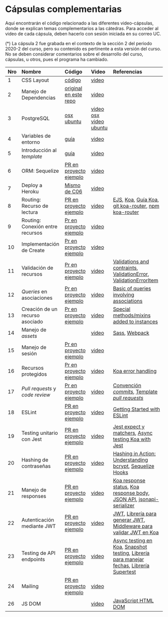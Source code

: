 # Cápsulas complementarias

Aquí encontrarán el código relacionado a las diferentes video-cápsulas, donde se explican temas complementarios a las cátedras. Para acceder al video de cada cápsula, deben hacerlo con sesión iniciada en su correo UC.

(*) La cápsula 2 fue grabada en el contexto de la sección 2 del periodo 2020-2 del curso, pero su contenido es pertinente a esta versión del curso. No se deben considerar comentarios sobre el desarrollo del curso, cápsulas, u otros, pues el programa ha cambiado.


| Nro  | Nombre                 | Código                        | Video                                         | Referencias |
| :--- | :--------------------- | :---------------------------- | :-------------------------------------------- | :---------- |
| 1    | CSS Layout             | [código](01-css-layout)       | [video](https://drive.google.com/file/d/1plZp3jonHUz1AvvkyA9TRKinDeKMm-zS/view?usp=sharing) |
| 2    | Manejo de Dependencias | [original](https://github.com/PUCIIC2513/2020-2/tree/edf043e593eab1469d7aef1ed3c7d515dfa353d5/Material/carrito) [en este repo](02-dependency-management) | [video](https://drive.google.com/file/d/1TWEB6RFTREVpwCyIimO4GOupobndRr-B/view?usp=sharing) |
| 3    | PostgreSQL             | [osx](03-postgresql/osx) [ubuntu](03-postgresql/ubuntu)| [video osx](https://drive.google.com/file/d/1UPyqIrCnCTU_5FubZ-xf-z3AgzYa27nN/view?usp=sharing) [video ubuntu](https://drive.google.com/file/d/1eJWm50bVQo_zTRr-3S4tPMxe2h3JFCfN/view?usp=sharing) |
| 4    | Variables de entorno   | [guía](04-env-variables)| [video](https://drive.google.com/file/d/1bhGGE95oK_4GLz_hBxGi7aCZ-X60fARF/view?usp=sharing) |
| 5    | Introducción al _template_ | [guía](05-course-template)| [video](https://drive.google.com/file/d/16Rt7R6lu46X86LPf6do-v6bjHbP9KhAL/view?usp=sharing) |
| 6    | ORM: Sequelize | [PR en proyecto ejemplo](https://github.com/IIC2513-2021-1/GudReads/pull/1)| [video](https://drive.google.com/file/d/1RyyKcPBDD61AGh8aFULFOkUj716xeMKj/view?usp=sharing) |
| 7    | Deploy a Heroku | [Mismo de C06](https://github.com/IIC2513-2021-1/GudReads/pull/1)| [video](https://drive.google.com/file/d/1rtUxr2MlvqYNR5LuKmFi4bCIASByz6qx/view?usp=sharing)  |
| 8    | Routing: Recurso de lectura | [PR en proyecto ejemplo](https://github.com/IIC2513-2021-1/GudReads/pull/2)| [video](https://drive.google.com/file/d/1IEbGFepbOLrrBLOX_fzAIEZnyWm74RM4/view?usp=sharing) | [EJS](https://ejs.co/#about), [Koa](https://koajs.com/), [Guía Koa](https://github.com/koajs/koa/blob/master/docs/guide.md), [git koa-router](https://github.com/ZijianHe/koa-router), [npm koa-router](https://www.npmjs.com/package/koa-router)|
| 9    | Routing: Conexión entre recursos | [Pr en proyecto ejemplo](https://github.com/IIC2513-2021-1/GudReads/pull/3) | [video](https://drive.google.com/file/d/1cnGF5UFapXaxytFVYrWnI08lmfKekD2E/view?usp=sharing)|
| 10    | Implementación de Create | [Pr en proyecto ejemplo](https://github.com/IIC2513-2021-1/GudReads/pull/4) | [video](https://drive.google.com/file/d/1fdi8dnrGSH5G0lVJYxq0wHUscSdLIIJ9/view?usp=sharing)|
| 11    | Validación de recursos | [Pr en proyecto ejemplo](https://github.com/IIC2513-2021-1/GudReads/pull/7) | [video](https://drive.google.com/file/d/1htodik2plUarPSh2Sl0DswJezoCbEbWw/view?usp=sharing)|[Validations and contraints](https://sequelize.org/master/manual/validations-and-constraints.html), [ValidationError](https://sequelize.org/master/class/lib/errors/validation-error.js~ValidationError.html), [ValidationErrorItem](https://sequelize.org/master/class/lib/errors/validation-error.js~ValidationErrorItem.html)
| 12    | _Queries_ en asociaciones | [Pr en proyecto ejemplo](https://github.com/IIC2513-2021-1/GudReads/pull/8) | [video](https://drive.google.com/file/d/1GH2P5zT_x3Ls5tHazQm2j0uTPD4bhviH/view?usp=sharing)| [Basic of queries involving associations](https://sequelize.org/master/manual/assocs.html#basics-of-queries-involving-associations)
| 13    | Creación de un recurso asociado | [Pr en proyecto ejemplo](https://github.com/IIC2513-2021-1/GudReads/pull/9) | [video](https://drive.google.com/file/d/1QTO9d4_Dw1nu47Rn0N_-p4hgTG2dySn3/view?usp=sharing)|[Special methods/mixins added to instances](https://sequelize.org/master/manual/assocs.html#special-methods-mixins-added-to-instances)
| 14    | Manejo de _assets_ | | [video](https://drive.google.com/file/d/1VspI7gu5zgn3Ajxs5VN48wqzjfJk52Rm/view?usp=sharing)|[Sass](https://sass-lang.com/guide), [Webpack](https://webpack.js.org/)
| 15    | Manejo de sesión | [Pr en proyecto ejemplo](https://github.com/IIC2513-2021-1/GudReads/pull/10) | [video](https://drive.google.com/file/d/1qSCx92nXNn9r-TOB5azdqTY5H83luiNW/view?usp=sharing)|
| 16    | Recursos protegidos | [Pr en proyecto ejemplo](https://github.com/IIC2513-2021-1/GudReads/pull/11) | [video](https://drive.google.com/file/d/1nrCILzgcykdirO-2DwFJOhS8F_7q7Nbc/view?usp=sharing)|[Koa error handling](https://github.com/koajs/koa/wiki/Error-Handling)
| 17    | _Pull requests_ y _code review_ | [Pr en proyecto ejemplo](https://github.com/IIC2513-2021-1/GudReads/pull/16) | [video](https://drive.google.com/file/d/111socBZ8wgiegTS5hx770TxtvHnJ9i1S/view?usp=sharing)|[Convención _commits_](https://la-guia.platan.us/herramientas/git), [Template _pull requests_](https://docs.github.com/es/communities/using-templates-to-encourage-useful-issues-and-pull-requests/creating-a-pull-request-template-for-your-repository)
| 18    | ESLint | [PR en proyecto ejemplo](https://github.com/IIC2513-2021-1/GudReads/pull/18) | [video](https://drive.google.com/file/d/16GP41o_petUnexxiolCEwN0mk3vUyrFi/view?usp=sharing)|[Getting Started with ESLint](https://eslint.org/docs/user-guide/getting-started)
| 19    | Testing unitario con Jest | [PR en proyecto ejemplo](https://github.com/IIC2513-2021-1/GudReads/pull/20) | [video](https://drive.google.com/file/d/1OkvMJQuVs4BO37rG6szPaf3mvRalU6Sc/view?usp=sharing)|[Jest expect y matchers](https://jestjs.io/docs/expect), [Async testing Koa with Jest](https://hackernoon.com/async-testing-koa-with-jest-1b6e84521b71)
| 20    | Hashing de contraseñas | [PR en proyecto ejemplo](https://github.com/IIC2513-2021-1/GudReads/pull/21) | [video](https://drive.google.com/file/d/1V56dlS8onSFVkAtbTQlbiRKjxLNc2w2I/view?usp=sharing)|[Hashing in Action: Understanding bcrypt](https://auth0.com/blog/hashing-in-action-understanding-bcrypt/), [Sequelize Hooks](https://sequelize.org/master/manual/hooks.html)
| 21    | Manejo de responses | [PR en proyecto ejemplo](https://github.com/IIC2513-2021-1/GudReads/pull/23) | [video](https://drive.google.com/file/d/1M1G2xfG7n25n53YLzMesZSvkX2Dg5vLG/view?usp=sharing)|[Koa response status](https://koajs.com/#response-status), [Koa response body](https://koajs.com/#response-body), [JSON API](https://jsonapi.org/), [jsonapi-serializer](https://github.com/SeyZ/jsonapi-serializer)
| 22    | Autenticación mediante JWT | [PR en proyecto ejemplo](https://github.com/IIC2513-2021-1/GudReads/pull/25) | [video](https://drive.google.com/file/d/1JPvNg3DfuCsiYOYxY73vzuP5ZfUpCur8/view?usp=sharing) | [JWT](https://jwt.io/), [Librería para generar JWT](https://www.npmjs.com/package/jsonwebtoken), [Middleware para validar JWT en Koa](https://www.npmjs.com/package/koa-jwt)
| 23    | Testing de API endpoints | [PR en proyecto ejemplo](https://github.com/IIC2513-2021-1/GudReads/pull/26) | [video](https://drive.google.com/file/d/1ZhTL6jmujj6d4Izq7HJOI-yxmqin-xnw/view?usp=sharing) | [Async testing en Koa](https://hackernoon.com/async-testing-koa-with-jest-1b6e84521b71), [Snapshot testing](https://daveceddia.com/snapshot-testing-apis-with-jest/), [Librería para manejar fechas](https://www.npmjs.com/package/date-fns), [Librería Supertest](https://www.npmjs.com/package/supertest)
| 24    | Mailing | [PR en proyecto ejemplo](https://github.com/IIC2513-2021-1/GudReads/pull/30) | [video](https://drive.google.com/file/d/1XY_boAxQLS5q24_rmho5nmHnn7glLCIw/view?usp=sharing) | 
| 26    | JS DOM |  | [video](https://drive.google.com/file/d/10jGX1ZuzcPFftflBVOrv5qsa9QgHSivF/view?usp=sharing) | [JavaScript HTML DOM](https://www.w3schools.com/js/js_htmldom.asp) | 
